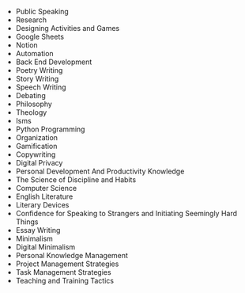 - Public Speaking
- Research
- Designing Activities and Games
- Google Sheets
- Notion
- Automation
- Back End Development
- Poetry Writing
- Story Writing
- Speech Writing
- Debating
- Philosophy
- Theology
- Isms
- Python Programming
- Organization
- Gamification
- Copywriting
- Digital Privacy
- Personal Development And Productivity Knowledge
- The Science of Discipline and Habits
- Computer Science
- English Literature
- Literary Devices
- Confidence for Speaking to Strangers and Initiating Seemingly Hard Things
- Essay Writing
- Minimalism
- Digital Minimalism
- Personal Knowledge Management
- Project Management Strategies
- Task Management Strategies
- Teaching and Training Tactics